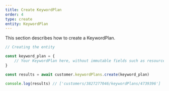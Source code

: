 ```yaml
---
title: Create KeywordPlan
order: 4
type: create
entity: KeywordPlan
---
```


This section describes how to create a KeywordPlan.

```javascript
// Creating the entity

const keyword_plan = {
    // Your KeywordPlan here, without immutable fields such as resource_name
}

const results = await customer.keywordPlans.create(keyword_plan)

console.log(results) // ['customers/3827277046/keywordPlans/4739396']
```
